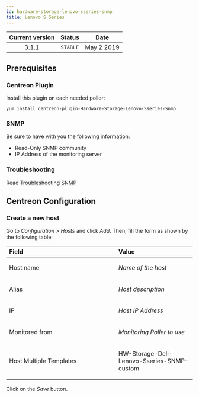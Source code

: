 ```yaml
---
id: hardware-storage-lenovo-sseries-snmp
title: Lenovo S Series
---
```


| Current version | Status | Date |
| :-: | :-: | :-: |
| 3.1.1 | `STABLE` | May  2 2019 |

## Prerequisites 
### Centreon Plugin
Install this plugin on each needed poller:

    yum install centreon-plugin-Hardware-Storage-Lenovo-Sseries-Snmp

### SNMP
Be sure to have with you the following information:
* Read-Only SNMP community
* IP Address of the monitoring server

### Troubleshooting
Read [Troubleshooting SNMP](http://documentation.centreon.com/docs/centreon-plugins/en/latest/user/guide.html#snmp)

## Centreon Configuration
### Create a new host
Go to *Configuration &gt; Hosts* and click *Add*. Then, fill the form as
shown by the following table:

<table>
<colgroup>
<col width="58%" />
<col width="41%" />
</colgroup>
<thead>
<tr class="header">
<th align="left">Field</th>
<th align="left">Value</th>
</tr>
</thead>
<tbody>
<tr class="odd">
<td align="left"><p>Host name</p></td>
<td align="left"><p><em>Name of the host</em></p></td>
</tr>
<tr class="even">
<td align="left"><p>Alias</p></td>
<td align="left"><p><em>Host description</em></p></td>
</tr>
<tr class="odd">
<td align="left"><p>IP</p></td>
<td align="left"><p><em>Host IP Address</em></p></td>
</tr>
<tr class="even">
<td align="left"><p>Monitored from</p></td>
<td align="left"><p><em>Monitoring Poller to use</em></p></td>
</tr>
<tr class="odd">
<td align="left"><p>Host Multiple Templates</p></td>
<td align="left"><p>HW-Storage-Dell-Lenovo-Sseries-SNMP-custom</p></td>
</tr>
</tbody>
</table>

Click on the *Save* button.

